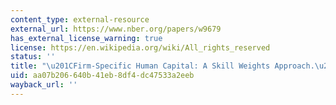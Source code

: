 ```yaml
---
content_type: external-resource
external_url: https://www.nber.org/papers/w9679
has_external_license_warning: true
license: https://en.wikipedia.org/wiki/All_rights_reserved
status: ''
title: "\u201CFirm-Specific Human Capital: A Skill Weights Approach.\u201D"
uid: aa07b206-640b-41eb-8df4-dc47533a2eeb
wayback_url: ''
---
```

